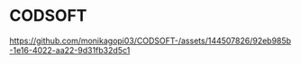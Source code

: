 # CODSOFT
https://github.com/monikagopi03/CODSOFT-/assets/144507826/92eb985b-1e16-4022-aa22-9d31fb32d5c1

